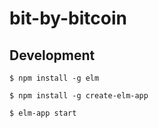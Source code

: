 # bit-by-bitcoin

## Development

`$ npm install -g elm`

`$ npm install -g create-elm-app`

`$ elm-app start`
